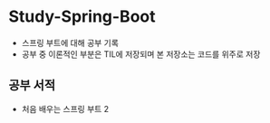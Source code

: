 # Study-Spring-Boot
- 스프링 부트에 대해 공부 기록
- 공부 중 이론적인 부분은 TIL에 저장되며 본 저장소는 코드를 위주로 저장

## 공부 서적
- 처음 배우는 스프링 부트 2

